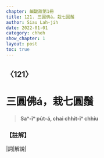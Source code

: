 ```yaml
---
chapter: 鹹酸甜第1冊
title: 121. 三圓佛á，栽七圓鬚
author: Siau Lah-jih
date: 2022-01-01
category: chheh
show_chapter: 1
layout: post
toc: true
---
```

  
## 〈121〉
# 三圓佛á，栽七圓鬚
>**Saⁿ-îⁿ pu̍t-á, chai chhit-îⁿ chhiu**


### 【註解】

|詞|解說|
